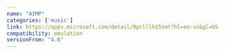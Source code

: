 ```yaml
---
name: "AIMP"
categories: ['music']
link: https://apps.microsoft.com/detail/9pclllh15smt?hl=en-us&gl=US
compatibility: emulation
versionFrom: "4.6"
---
```


